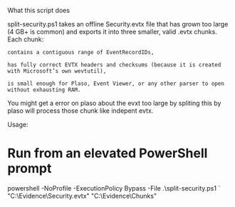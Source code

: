 What this script does

split-security.ps1 takes an offline Security.evtx file that has grown too large (4 GB+ is common) and exports it into three smaller, valid .evtx chunks.
Each chunk:

    contains a contiguous range of EventRecordIDs,

    has fully correct EVTX headers and checksums (because it is created with Microsoft’s own wevtutil),

    is small enough for Plaso, Event Viewer, or any other parser to open without exhausting RAM.


You might get a error on plaso about the evxt too large by spliting this by plaso will process those chunk like indepent evtx.

Usage:
# Run from an elevated PowerShell prompt
powershell -NoProfile -ExecutionPolicy Bypass -File .\split-security.ps1 `
  "C:\Evidence\Security.evtx"  "C:\Evidence\Chunks"


